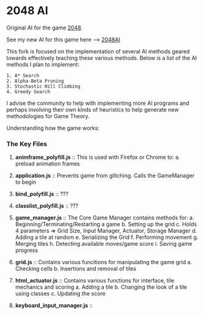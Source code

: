 # 2048 AI

Original AI for the game [2048](https://github.com/gabrielecirulli/2048).

See my new AI for this game here --> [2048AI](https://github.com/sirenity/2048)

This fork is focused on the implementation of several AI methods geared towards effectively teaching these various methods. Below is a list of the AI methods I plan to implement:

    1. A* Search
    2. Alpha-Beta Pruning
    3. Stochastic Hill Climbing
    4. Greedy Search

I advise the community to help with implementing more AI programs and perhaps involving their own kinds of heuristics to help generate new methodologies for Game Theory.

Understanding how the game works:

### The Key Files
1. **animframe_polyfill.js** :: This is used with Firefox or Chrome to: 
	a. preload animation frames

2. **application.js** :: Prevents game from glitching. Calls the GameManager to begin

3. **bind_polyfill.js** :: ???

4. **classlist_polyfill.js** :: ???

5. **game_manager.js** :: The Core Game Manager contains methods for:
	a. Beginning/Terminating/Restarting a game
	b. Setting up the grid
	c. Holds 4 parameters => Grid Size, Input Manager, Actuator, Storage Manager
	d. Adding a tile at random
	e. Serializing the Grid
	f. Performing movement
	g. Merging tiles
	h. Detecting available moves/game score
	i. Saving game progress

6. **grid.js** :: Contains various funcitions for manipulating the game grid
	a. Checking cells
	b. Insertions and removal of tiles

7. **html_actuator.js** :: Contains various functions for interface, tile mechanics and scoring
	a. Adding a tile
	b. Changing the look of a tile using classes
	c. Updating the score

8. **keyboard_input_manager.js** :: 